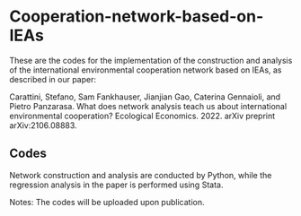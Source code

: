 # Cooperation-network-based-on-IEAs

These are the codes for the implementation of the construction and analysis of the international environmental cooperation network based on IEAs, as described in our paper:

Carattini, Stefano, Sam Fankhauser, Jianjian Gao, Caterina Gennaioli, and Pietro Panzarasa. What does network analysis teach us about international environmental cooperation? Ecological Economics. 2022.  arXiv preprint arXiv:2106.08883.

## Codes

Network construction and analysis are conducted by Python, while the regression analysis in the paper is performed using Stata.

Notes: The codes will be uploaded upon publication.
